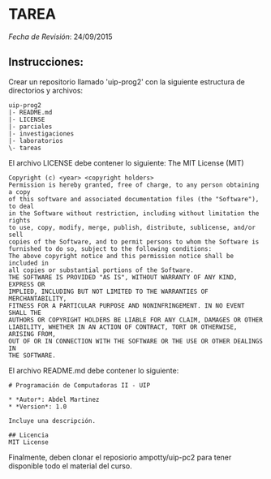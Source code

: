 # TAREA

*Fecha de Revisión*: 24/09/2015

## Instrucciones:
Crear un repositorio llamado 'uip-prog2' con la siguiente estructura de directorios y archivos:

```
uip-prog2
|- README.md
|- LICENSE
|- parciales
|- investigaciones
|- laboratorios
\- tareas
```

El archivo LICENSE debe contener lo siguiente:
The MIT License (MIT)
```
Copyright (c) <year> <copyright holders>
Permission is hereby granted, free of charge, to any person obtaining a copy
of this software and associated documentation files (the "Software"), to deal
in the Software without restriction, including without limitation the rights
to use, copy, modify, merge, publish, distribute, sublicense, and/or sell
copies of the Software, and to permit persons to whom the Software is
furnished to do so, subject to the following conditions:
The above copyright notice and this permission notice shall be included in
all copies or substantial portions of the Software.
THE SOFTWARE IS PROVIDED "AS IS", WITHOUT WARRANTY OF ANY KIND, EXPRESS OR
IMPLIED, INCLUDING BUT NOT LIMITED TO THE WARRANTIES OF MERCHANTABILITY,
FITNESS FOR A PARTICULAR PURPOSE AND NONINFRINGEMENT. IN NO EVENT SHALL THE
AUTHORS OR COPYRIGHT HOLDERS BE LIABLE FOR ANY CLAIM, DAMAGES OR OTHER
LIABILITY, WHETHER IN AN ACTION OF CONTRACT, TORT OR OTHERWISE, ARISING FROM,
OUT OF OR IN CONNECTION WITH THE SOFTWARE OR THE USE OR OTHER DEALINGS IN
THE SOFTWARE.
```

El archivo README.md debe contener lo siguiente:
```
# Programación de Computadoras II - UIP

* *Autor*: Abdel Martinez
* *Version*: 1.0

Incluye una descripción.

## Licencia
MIT License
```

Finalmente, deben clonar el reposiorio ampotty/uip-pc2 para tener disponible todo el material del curso.

